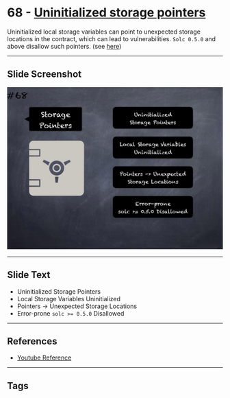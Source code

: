 # 68 - [Uninitialized storage pointers](Uninitialized%20storage%20pointers.md)
Uninitialized local storage variables can point to unexpected storage locations in the contract, which can lead to vulnerabilities. `Solc 0.5.0` and above disallow such pointers. (see [here](https://swcregistry.io/docs/SWC-109))

___
## Slide Screenshot
![068.png](../../images/4.%20Pitfalls%20and%20Best%20Practices%20101/068.png)
___
## Slide Text
- Uninitialized Storage Pointers
- Local Storage Variables Uninitialized
- Pointers -> Unexpected Storage Locations
- Error-prone `solc >= 0.5.0` Disallowed
___
## References
- [Youtube Reference](https://youtu.be/byA3MLLiKMM?t=425)
___
## Tags